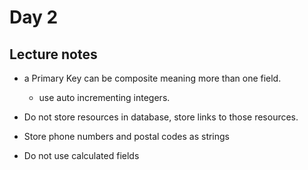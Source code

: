 # Day 2

## Lecture notes

* a Primary Key can be composite meaning more than one field.
  * use auto incrementing integers.

* Do not store resources in database, store links to those resources.

* Store phone numbers and postal codes as strings

* Do not use calculated fields
